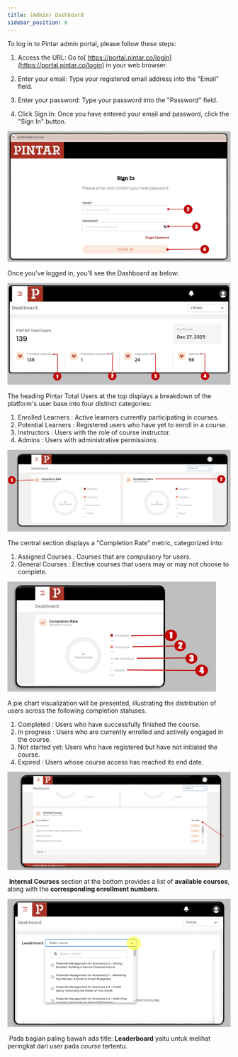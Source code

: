 ```yaml
---
title: (Admin) Dashboard
sidebar_position: 6
---
```

To log in to Pintar admin portal, please follow these steps:

1) Access the URL: Go to[ https://portal.pintar.co/login](https://portal.pintar.co/login) in your web browser.

2) Enter your email: Type your registered email address into the "Email" field.

3) Enter your password: Type your password into the "Password" field.

4) Click Sign In: Once you have entered your email and password, click the "Sign In" button.

![](/img/enterprise-admin-dashboard-1.png)

Once you've logged in, you'll see the Dashboard as below: 

![](/img/enterprise-admin-dashboard-2.png)

The heading Pintar Total Users at the top displays a breakdown of the platform's user base into four distinct categories:

1. Enrolled Learners	: Active learners currently participating in courses.
2. Potential Learners	: Registered users who have yet to enroll in a course.
3. Instructors		: Users with the role of course instructor.
4. Admins		        : Users with administrative permissions.

![](/img/enterprise-admin-dashboard-3.png)

The central section displays a "Completion Rate" metric, categorized into:

1. Assigned Courses	: Courses that are compulsory for users.
2. General Courses	: Elective courses that users may or may not choose to complete.

![](/img/enterprise-admin-dashboard-4.png)

A pie chart visualization will be presented, illustrating the distribution of users across the following completion statuses. 

1. Completed	: Users who have successfully finished the course.
2. In progress	: Users who are currently enrolled and actively engaged in the course.
3. Not started yet: Users who have registered but have not initiated the course.
4. Expired		: Users whose course access has reached its end date.

![](/img/enterprise-admin-dashboard-5.png)

 **Internal Courses** section at the bottom provides a list of **available courses**, along with the **corresponding enrollment numbers**.

![](/img/enterprise-admin-dashboard-6.png)

 Pada bagian paling bawah ada title: **Leaderboard** yaitu untuk melihat peringkat dari user pada *course* tertentu.
